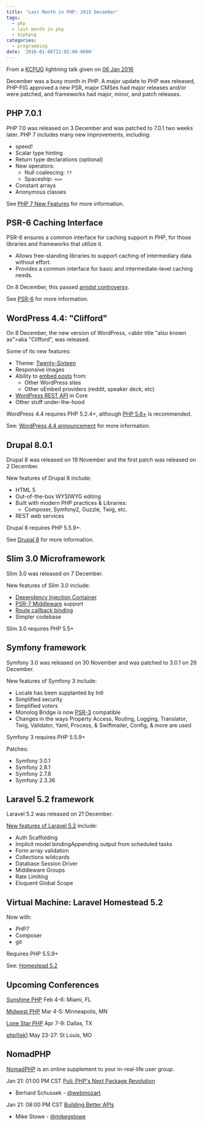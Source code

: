 ```yaml
---
title: 'Last Month in PHP: 2015 December'
tags:
  - php
  - last month in php
  - kcphpug
categories:
  - programming
date: '2016-01-06T22:02:00-0600'
---
```


From a [KCPUG](http://kcpug.org/) lightning talk given on [06 Jan 2016](http://www.slideshare.net/poeeric/last-month-in-php-december-2015)

December was a busy month in PHP. A major update to PHP was released,
PHP-FIG approved a new PSR, major CMSes had major releases and/or were patched,
and frameworks had major, minor, and patch releases.

## PHP 7.0.1

PHP 7.0 was released on 3 December and was patched to 7.0.1 two weeks later.
PHP 7 includes many new improvements, including:

- speed!
- Scalar type hinting
- Return type declarations (optional)
- New operators:
  - Null coalescing: `??`
  - Spaceship: `<=>`
- Constant arrays
- Anonymous classes

See [PHP 7 New Features](http://php.net/manual/en/migration70.new-features.php) for more information.

## PSR-6 Caching Interface

PSR-6 ensures a common interface for caching support in PHP, for those libraries and frameworks that utilize it.

- Allows free-standing libraries to support caching of intermediary data without effort.
- Provides a common interface for basic and intermediate-level caching needs.

On 8 December, this passed [amidst controversy](https://www.reddit.com/r/PHP/comments/3vzvxo/psr6_the_vote_for_psr6_has_passed_in_favor_of/).

See [PSR-6](http://www.php-fig.org/psr/psr-6/) for more information.

## WordPress 4.4: "Clifford"

On 8 December, the new version of WordPress, <abbr title "also known as">aka</abbr> "Clifford", was released.

Some of its new features:

- Theme: [Twenty-Sixteen](https://wordpress.org/themes/twentysixteen/)
- Responsive images
- Ability to [embed posts](https://codex.wordpress.org/Embeds) from:
  - Other WordPress sites
  - Other oEmbed providers (reddit, speaker deck, etc)
- [WordPress REST API](https://wordpress.org/plugins/rest-api/) in Core
- Other stuff under-the-hood

WordPress 4.4 requires PHP 5.2.4+, although [PHP 5.6+](https://wordpress.org/about/requirements/) is recommended.

See: [WordPress 4.4 announcement](https://wordpress.org/news/2015/12/clifford/) for more information.

## Drupal 8.0.1

Drupal 8 was released on 19 November and the first patch was released on 2 December.

New features of Drupal 8 include:

- HTML 5
- Out-of-the-box WYSIWYG editing
- Built with modern PHP practices & Libraries:
  - Composer, Symfony2, Guzzle, Twig, etc.
- REST web services

Drupal 8 requires PHP 5.5.9+.

See [Drupal 8](https://www.drupal.org/8) for more information.

## Slim 3.0 Microframework

Slim 3.0 was released on 7 December.

New features of Slim 3.0 include:

- [Dependency Injection Container](http://www.slimframework.com/docs/concepts/di.html)
- [PSR-7 Middleware](http://www.slimframework.com/docs/concepts/middleware.html) support
- [Route callback binding](http://www.slimframework.com/docs/objects/router.html#route-callbacks)
- Simpler codebase

Slim 3.0 requires PHP 5.5+

## Symfony framework

Symfony 3.0 was released on 30 November and was patched to 3.0.1 on 26 December.

New features of Symfony 3 include:

- Locale has been supplanted by Intl
- Simplified security
- Simplified voters
- Monolog Bridge is now [PSR-3](http://www.php-fig.org/psr/psr-3/) compatible
- Changes in the ways Property Access, Routing, Logging, Translator, Twig, Validator, Yaml, Process, & Swiftmailer, Config, & more are used

Symfony 3 requires PHP 5.5.9+

Patches:

- Symfony 3.0.1
- Symfony 2.8.1
- Symfony 2.7.8
- Symfony 2.3.36

## Laravel 5.2 framework

Laravel 5.2 was released on 21 December.

[New features of Laravel 5.2](https://laravel-news.com/2015/12/laravel-5-2-is-released/) include:

- Auth Scaffolding
- Implicit model bindingAppending output from scheduled tasks
- Form array validation
- Collections wildcards
- Database Session Driver
- Middleware Groups
- Rate Limiting
- Eloquent Global Scope

## Virtual Machine: Laravel Homestead 5.2

Now with:

- PHP7
- Composer
- git

Requires PHP 5.5.9+

See: [Homestead 5.2](https://laravel.com/docs/5.2/homestead)

## Upcoming Conferences

[Sunshine PHP](http://2016.sunshinephp.com/)
Feb 4-6: Miami, FL

[Midwest PHP](http://2016.midwestphp.org/)
Mar 4-5: Minneapolis, MN

[Lone Star PHP](http://lonestarphp.com)
Apr 7-9: Dallas, TX

[php[tek]](https://tek.phparch.com)
May 23-27: St Louis, MO

## NomadPHP

[NomadPHP](http://nomadphp.com) is an online supplement to your in-real-life user group.

Jan 21: 01:00 PM CST
[Puli: PHP's Next Package Revolution](https://nomadphp.com/2015/10/16/puli-phps-next-package-revolution/)

- Berhard Schussek - [@webmozart](https://twitter.com/webmozart)

Jan 21: 08:00 PM CST
[Building Better APIs](https://nomadphp.com/2015/10/16/building-better-apis/)

- Mike Stowe - [@mikegstowe](https://twitter.com/mikegstowe)

